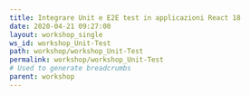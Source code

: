 ```yaml
---
title: Integrare Unit e E2E test in applicazioni React 18
date: 2020-04-21 09:27:00
layout: workshop_single
ws_id: workshop_Unit-Test
path: workshop/workshop_Unit-Test
permalink: workshop/workshop_Unit-Test
# Used to generate breadcrumbs
parent: workshop
---
```

